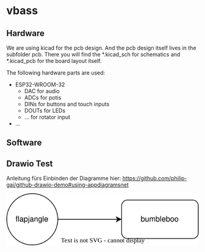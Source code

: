 # vbass

## Hardware
We are using kicad for the pcb design. And the pcb design itself lives in the subfolder pcb. There you will find the *.kicad_sch for schematics and *.kicad_pcb for the board layout itself.

The following hardware parts are used:
- ESP32-WROOM-32
  - DAC for audio
  - ADCs for potis
  - DINs for buttons and touch inputs
  - DOUTs for LEDs
  - ... for rotator input
- ...


## Software


## Drawio Test

Anleitung fürs Einbinden der Diagramme hier: https://github.com/philip-gai/github-drawio-demo#using-appdiagramsnet

[![Test Embedding draw.io](./testbild.svg)](https://app.diagrams.net/?mode=github#HReplic4tor/vbass/master/testbild.svg)



